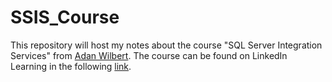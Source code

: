 # SSIS_Course

This repository will host my notes about the course "SQL Server Integration Services" from [Adan Wilbert](https://www.linkedin.com/in/adam-wilbert/?trk=lil_instructor). The course can be found on LinkedIn Learning in the following [link](https://www.linkedin.com/learning-login/share?forceAccount=false&redirect=https%3A%2F%2Fwww.linkedin.com%2Flearning%2Fsql-server-integration-services-2%3Ftrk%3Dshare_ent_url%26shareId%3D%252BXRQ%252FGFTT8awBN%252Br4uQK%252BA%253D%253D).
